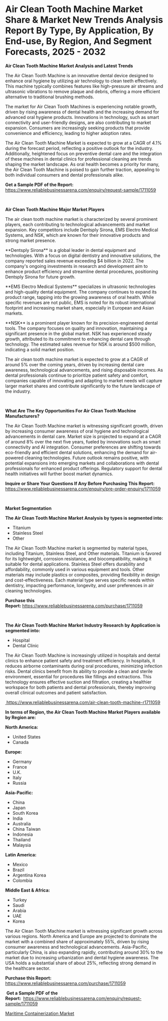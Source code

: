 <p><h1>Air Clean Tooth Machine Market Share & Market New Trends Analysis Report By Type, By Application, By End-use, By Region, And Segment Forecasts, 2025 - 2032</h1></p><p><strong>Air Clean Tooth Machine Market Analysis and Latest Trends</strong></p>
<p><p>The Air Clean Tooth Machine is an innovative dental device designed to enhance oral hygiene by utilizing air technology to clean teeth effectively. This machine typically combines features like high-pressure air streams and ultrasonic vibrations to remove plaque and debris, offering a more efficient alternative to traditional brushing methods. </p><p>The market for Air Clean Tooth Machines is experiencing notable growth, driven by rising awareness of dental health and the increasing demand for advanced oral hygiene products. Innovations in technology, such as smart connectivity and user-friendly designs, are also contributing to market expansion. Consumers are increasingly seeking products that provide convenience and efficiency, leading to higher adoption rates.</p><p>The Air Clean Tooth Machine Market is expected to grow at a CAGR of 4.1% during the forecast period, reflecting a positive outlook for the industry. Additionally, heightened focus on preventive dental care and the integration of these machines in dental clinics for professional cleaning are trends shaping the market landscape. As oral health becomes a priority for many, the Air Clean Tooth Machine is poised to gain further traction, appealing to both individual consumers and dental professionals alike.</p></p>
<p><strong>Get a Sample PDF of the Report:&nbsp;</strong> <a href="https://www.reliablebusinessarena.com/enquiry/request-sample/1711059?utm_campaign=2137&utm_medium=2&utm_source=Github&utm_content=ia&utm_term=27032025&utm_id=air-clean-tooth-machine">https://www.reliablebusinessarena.com/enquiry/request-sample/1711059</a></p>
<p>&nbsp;</p>
<p><strong>Air Clean Tooth Machine Major Market Players</strong></p>
<p><p>The air clean tooth machine market is characterized by several prominent players, each contributing to technological advancements and market expansion. Key competitors include Dentsply Sirona, EMS Electro Medical Systems, and NSK, which are known for their innovative products and strong market presence.</p><p>**Dentsply Sirona** is a global leader in dental equipment and technologies. With a focus on digital dentistry and innovative solutions, the company reported sales revenue exceeding $4 billion in 2022. The company's ongoing investments in research and development aim to enhance product efficiency and streamline dental procedures, positioning Dentsply Sirona for future growth.</p><p>**EMS Electro Medical Systems** specializes in ultrasonic technologies and high-quality dental equipment. The company continues to expand its product range, tapping into the growing awareness of oral health. While specific revenues are not public, EMS is noted for its robust international footprint and increasing market share, especially in European and Asian markets.</p><p>**NSK** is a prominent player known for its precision-engineered dental tools. The company focuses on quality and innovation, maintaining a significant presence in the global market. NSK has experienced steady growth, attributed to its commitment to enhancing dental care through technology. The estimated sales revenue for NSK is around $500 million, indicating a solid market position.</p><p>The air clean tooth machine market is expected to grow at a CAGR of around 5% over the coming years, driven by increasing dental care awareness, technological advancements, and rising disposable incomes. As dental professionals continue to prioritize patient safety and comfort, companies capable of innovating and adapting to market needs will capture larger market shares and contribute significantly to the future landscape of the industry.</p></p>
<p>&nbsp;</p>
<p><strong>What Are The Key Opportunities For Air Clean Tooth Machine Manufacturers?</strong></p>
<p><p>The Air Clean Tooth Machine market is witnessing significant growth, driven by increasing consumer awareness of oral hygiene and technological advancements in dental care. Market size is projected to expand at a CAGR of around 8% over the next five years, fueled by innovations such as smart connectivity and AI integration. Consumer preferences are shifting towards eco-friendly and efficient dental solutions, enhancing the demand for air-powered cleaning technologies. Future outlook remains positive, with potential expansions into emerging markets and collaborations with dental professionals for enhanced product offerings. Regulatory support for dental health initiatives will further boost market dynamics.</p></p>
<p><strong>Inquire or Share Your Questions If Any Before Purchasing This Report:</strong> <a href="https://www.reliablebusinessarena.com/enquiry/pre-order-enquiry/1711059?utm_campaign=2137&utm_medium=2&utm_source=Github&utm_content=ia&utm_term=27032025&utm_id=air-clean-tooth-machine">https://www.reliablebusinessarena.com/enquiry/pre-order-enquiry/1711059</a></p>
<p>&nbsp;</p>
<p><strong>Market Segmentation</strong></p>
<p><strong>The Air Clean Tooth Machine Market Analysis by types is segmented into:</strong></p>
<p><ul><li>Titanium</li><li>Stainless Steel</li><li>Other</li></ul></p>
<p><p>The Air Clean Tooth Machine market is segmented by material types, including Titanium, Stainless Steel, and Other materials. Titanium is favored for its lightweight, corrosion resistance, and biocompatibility, making it suitable for dental applications. Stainless Steel offers durability and affordability, commonly used in various equipment and tools. Other materials may include plastics or composites, providing flexibility in design and cost-effectiveness. Each material type serves specific needs within dentistry, impacting performance, longevity, and user preferences in air cleaning technologies.</p></p>
<p><strong>Purchase this Report:&nbsp;</strong><a href="https://www.reliablebusinessarena.com/purchase/1711059?utm_campaign=2137&utm_medium=2&utm_source=Github&utm_content=ia&utm_term=27032025&utm_id=air-clean-tooth-machine">https://www.reliablebusinessarena.com/purchase/1711059</a></p>
<p>&nbsp;</p>
<p><strong>The Air Clean Tooth Machine Market Industry Research by Application is segmented into:</strong></p>
<p><ul><li>Hospital</li><li>Dental Clinic</li></ul></p>
<p><p>The Air Clean Tooth Machine is increasingly utilized in hospitals and dental clinics to enhance patient safety and treatment efficiency. In hospitals, it reduces airborne contaminants during oral procedures, minimizing infection risks. Dental clinics benefit from its ability to provide a clean and sterile environment, essential for procedures like fillings and extractions. This technology ensures effective suction and filtration, creating a healthier workspace for both patients and dental professionals, thereby improving overall clinical outcomes and patient satisfaction.</p></p>
<p><a href="https://www.reliablebusinessarena.com/air-clean-tooth-machine-r1711059?utm_campaign=2137&utm_medium=2&utm_source=Github&utm_content=ia&utm_term=27032025&utm_id=air-clean-tooth-machine">&nbsp;https://www.reliablebusinessarena.com/air-clean-tooth-machine-r1711059</a></p>
<p><strong>In terms of Region, the Air Clean Tooth Machine Market Players available by Region are:</strong></p>
<p>
    <p> <strong> North America: </strong>
        <ul>
            <li>United States</li>
            <li>Canada</li>
        </ul>
        </p> 
    <p> <strong> Europe: </strong>
        <ul>
            <li>Germany</li>
            <li>France</li>
            <li>U.K.</li>
            <li>Italy</li>
            <li>Russia</li>
        </ul>
        </p> 
    <p> <strong> Asia-Pacific: </strong>
        <ul>
            <li>China</li>
            <li>Japan</li>
            <li>South Korea</li>
            <li>India</li>
            <li>Australia</li>
            <li>China Taiwan</li>
            <li>Indonesia</li>
            <li>Thailand</li>
            <li>Malaysia</li>
        </ul>
        </p> 
    <p> <strong> Latin America: </strong>
        <ul>
            <li>Mexico</li>
            <li>Brazil</li>
            <li>Argentina Korea</li>
            <li>Colombia</li>
        </ul>
        </p> 
    <p> <strong> Middle East & Africa: </strong>
        <ul>
            <li>Turkey</li>
            <li>Saudi</li>
            <li>Arabia</li>
            <li>UAE</li>
            <li>Korea</li>
        </ul>
    </p>
    </p>
<p><p>The Air Clean Tooth Machine market is witnessing significant growth across various regions. North America and Europe are projected to dominate the market with a combined share of approximately 55%, driven by rising consumer awareness and technological advancements. Asia-Pacific, particularly China, is also expanding rapidly, contributing around 30% to the market due to increasing urbanization and dental hygiene awareness. The USA holds a substantial share of about 25%, reflecting strong demand in the healthcare sector.</p></p>
<p><strong>Purchase this Report: </strong><a href="https://www.reliablebusinessarena.com/purchase/1711059?utm_campaign=2137&utm_medium=2&utm_source=Github&utm_content=ia&utm_term=27032025&utm_id=air-clean-tooth-machine">https://www.reliablebusinessarena.com/purchase/1711059</a></p>
<p>&nbsp;<strong>Get a Sample PDF of the Report:&nbsp;&nbsp;</strong><a href="https://www.reliablebusinessarena.com/enquiry/request-sample/1711059?utm_campaign=2137&utm_medium=2&utm_source=Github&utm_content=ia&utm_term=27032025&utm_id=air-clean-tooth-machine">https://www.reliablebusinessarena.com/enquiry/request-sample/1711059</a></p>
<p><strong></strong></p>
<p><p><a href="https://github.com/sentoljinqiu/Market-Research-Report-List-1/blob/main/maritime-containerization-market.md?utm_campaign=2137&utm_medium=2&utm_source=Github&utm_content=ia&utm_term=27032025&utm_id=air-clean-tooth-machine">Maritime Containerization Market</a></p></p>